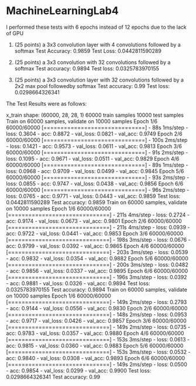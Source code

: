 # MachineLearningLab4
I performed these tests with 6 epochs instead of 12 epochs due to the lack of GPU

1.  (25 points) a 3x3 convolution layer with 4 convolutions followed by a softmax
    Test Accuracy: 0.9859
    Test Loss: 0.0442811590289

2.  (25 points) a 3x3 convolution with 32 convolutions followed by a softmax
    Test accuracy: 0.9894
    Test loss: 0.0325783970155

3.  (25 points) a 3x3 convolution layer with 32 convolutions followed by a 2x2 max pool followedby softmax
    Test accuracy: 0.99
    Test loss: 0.0298664326341
    
    
The Test Results were as follows:

x_train shape: (60000, 28, 28, 1)
60000 train samples
10000 test samples
Train on 60000 samples, validate on 10000 samples
Epoch 1/6
60000/60000 [==============================] - 88s 1ms/step - loss: 0.3604 - acc: 0.8872 - val_loss: 0.0821 - val_acc: 0.9749
Epoch 2/6
60000/60000 [==============================] - 100s 2ms/step - loss: 0.1421 - acc: 0.9573 - val_loss: 0.0611 - val_acc: 0.9813
Epoch 3/6
60000/60000 [==============================] - 91s 2ms/step - loss: 0.1095 - acc: 0.9671 - val_loss: 0.0511 - val_acc: 0.9829
Epoch 4/6
60000/60000 [==============================] - 89s 1ms/step - loss: 0.0968 - acc: 0.9709 - val_loss: 0.0499 - val_acc: 0.9845
Epoch 5/6
60000/60000 [==============================] - 93s 2ms/step - loss: 0.0855 - acc: 0.9747 - val_loss: 0.0438 - val_acc: 0.9856
Epoch 6/6
60000/60000 [==============================] - 96s 2ms/step - loss: 0.0765 - acc: 0.9771 - val_loss: 0.0443 - val_acc: 0.9859
Test loss: 0.0442811590289
Test accuracy: 0.9859
Train on 60000 samples, validate on 10000 samples
Epoch 1/6
60000/60000 [==============================] - 211s 4ms/step - loss: 0.2724 - acc: 0.9174 - val_loss: 0.0673 - val_acc: 0.9801
Epoch 2/6
60000/60000 [==============================] - 211s 4ms/step - loss: 0.0939 - acc: 0.9722 - val_loss: 0.0441 - val_acc: 0.9853
Epoch 3/6
60000/60000 [==============================] - 198s 3ms/step - loss: 0.0676 - acc: 0.9799 - val_loss: 0.0392 - val_acc: 0.9865
Epoch 4/6
60000/60000 [==============================] - 203s 3ms/step - loss: 0.0539 - acc: 0.9832 - val_loss: 0.0354 - val_acc: 0.9882
Epoch 5/6
60000/60000 [==============================] - 200s 3ms/step - loss: 0.0482 - acc: 0.9856 - val_loss: 0.0337 - val_acc: 0.9895
Epoch 6/6
60000/60000 [==============================] - 196s 3ms/step - loss: 0.0392 - acc: 0.9881 - val_loss: 0.0326 - val_acc: 0.9894
Test loss: 0.0325783970155
Test accuracy: 0.9894
Train on 60000 samples, validate on 10000 samples
Epoch 1/6
60000/60000 [==============================] - 149s 2ms/step - loss: 0.2793 - acc: 0.9144 - val_loss: 0.0556 - val_acc: 0.9830
Epoch 2/6
60000/60000 [==============================] - 148s 2ms/step - loss: 0.0953 - acc: 0.9717 - val_loss: 0.0426 - val_acc: 0.9857
Epoch 3/6
60000/60000 [==============================] - 149s 2ms/step - loss: 0.0735 - acc: 0.9783 - val_loss: 0.0357 - val_acc: 0.9880
Epoch 4/6
60000/60000 [==============================] - 153s 3ms/step - loss: 0.0613 - acc: 0.9815 - val_loss: 0.0360 - val_acc: 0.9883
Epoch 5/6
60000/60000 [==============================] - 153s 3ms/step - loss: 0.0532 - acc: 0.9840 - val_loss: 0.0308 - val_acc: 0.9893
Epoch 6/6
60000/60000 [==============================] - 149s 2ms/step - loss: 0.0500 - acc: 0.9854 - val_loss: 0.0299 - val_acc: 0.9900
Test loss: 0.0298664326341
Test accuracy: 0.99
